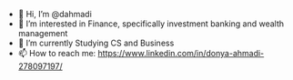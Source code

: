 - 👋 Hi, I’m @dahmadi
- 👀 I’m interested in Finance, specifically investment banking and wealth management 
- 🌱 I’m currently Studying CS and Business
- 📫 How to reach me: https://www.linkedin.com/in/donya-ahmadi-278097197/

<!---
dahmadi/dahmadi is a ✨ special ✨ repository because its `README.md` (this file) appears on your GitHub profile.
You can click the Preview link to take a look at your changes.
--->
